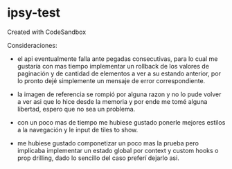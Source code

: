 # ipsy-test

Created with CodeSandbox

Consideraciones:

- el api eventualmente falla ante pegadas consecutivas, para lo cual me gustaría con mas tiempo implementar un rollback de los valores de paginación y de cantidad de elementos a ver a su estando anterior, por lo pronto dejé simplemente un mensaje de error correspondiente.

- la imagen de referencia se rompió por alguna razon y no lo pude volver a ver asi que lo hice desde la memoria y por ende me tomé alguna libertad, espero que no sea un problema.

- con un poco mas de tiempo me hubiese gustado ponerle mejores estilos a la navegación y le input de tiles to show.

- me hubiese gustado componetizar un poco mas la prueba pero implicaba implementar un estado global por context y custom hooks o prop drilling, dado lo sencillo del caso preferí dejarlo asi.
